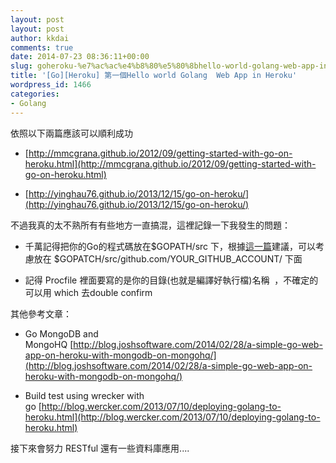 ```yaml
---
layout: post
layout: post
author: kkdai
comments: true
date: 2014-07-23 08:36:11+00:00
slug: goheroku-%e7%ac%ac%e4%b8%80%e5%80%8bhello-world-golang-web-app-in-heroku
title: '[Go][Heroku] 第一個Hello world Golang  Web App in Heroku'
wordpress_id: 1466
categories:
- Golang
---
```


依照以下兩篇應該可以順利成功






  * [http://mmcgrana.github.io/2012/09/getting-started-with-go-on-heroku.html](http://mmcgrana.github.io/2012/09/getting-started-with-go-on-heroku.html)


  * [http://yinghau76.github.io/2013/12/15/go-on-heroku/](http://yinghau76.github.io/2013/12/15/go-on-heroku/)




不過我真的太不熟所有有些地方一直搞混，這裡記錄一下我發生的問題：






  * 千萬記得把你的Go的程式碼放在$GOPATH/src 下，根據[這一篇](http://confreaks.com/videos/3434-gophercon2014-best-practices-for-production-environments)建議，可以考慮放在 $GOPATCH/src/github.com/YOUR_GITHUB_ACCOUNT/ 下面


  * 記得 Procfile 裡面要寫的是你的目錄(也就是編譯好執行檔)名稱  ，不確定的可以用 which 去double confirm




其他參考文章：






  * Go MongoDB and MongoHQ [http://blog.joshsoftware.com/2014/02/28/a-simple-go-web-app-on-heroku-with-mongodb-on-mongohq/](http://blog.joshsoftware.com/2014/02/28/a-simple-go-web-app-on-heroku-with-mongodb-on-mongohq/)


  * Build test using wrecker with go [http://blog.wercker.com/2013/07/10/deploying-golang-to-heroku.html](http://blog.wercker.com/2013/07/10/deploying-golang-to-heroku.html)




接下來會努力 RESTful 還有一些資料庫應用....
